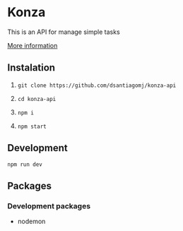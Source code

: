 # Konza

This is an API for manage simple tasks

[More information](https://github.com/dsantiagomj/konza-api)

## Instalation

1. `git clone https://github.com/dsantiagomj/konza-api`

2. `cd konza-api`

3. `npm i`

4. `npm start`

## Development

`npm run dev`

## Packages

### Development packages

- nodemon
